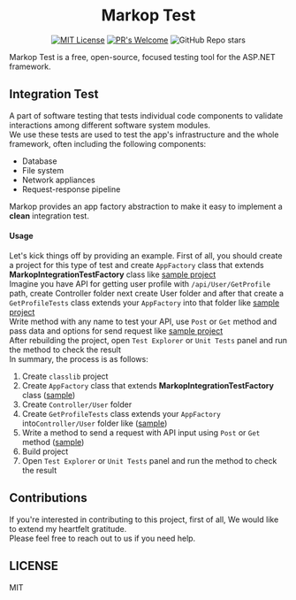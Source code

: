 ﻿<h1 style="text-align: center;">Markop Test</h1>
<div style="text-align: center">
    <p><a href="https://github.com/AliRezaBeigy/MarkopDev/MarkopTest/blob/master/LICENSE"><img src="https://img.shields.io/badge/License-MIT-yellow.svg?style=for-the-badge" alt="MIT License"></a>
    <a href="http://makeapullrequest.com"><img src="https://img.shields.io/badge/PRs-welcome-brightgreen.svg?style=for-the-badge" alt="PR&#39;s Welcome"></a>
    <img src="https://img.shields.io/github/stars/MarkopDev/MarkopTest?style=for-the-badge" alt="GitHub Repo stars"></p>
</div>

Markop Test is a free, open-source, focused testing tool for the ASP.NET framework.

## Integration Test
A part of software testing that tests individual code components to validate interactions among different software system modules. \
We use these tests are used to test the app's infrastructure and the whole framework, often including the following components:
- Database
- File system
- Network appliances
- Request-response pipeline

Markop provides an app factory abstraction to make it easy to implement a **clean** integration test.

#### Usage
Let's kick things off by providing an example. First of all, you should create a project for this type of test and
create `AppFactory` class that extends **MarkopIntegrationTestFactory** class like [sample project](https://github.com/MarkopDev/MarkopTest/blob/master/sample/test/IntegrationTest/AppFactory.cs) \
Imagine you have API for getting user profile with `/api/User/GetProfile` path, create Controller folder next create User folder and after that create a `GetProfileTests` class extends your `AppFactory` into that folder like [sample project](https://github.com/MarkopDev/MarkopTest/blob/master/sample/test/IntegrationTest/Controller/User/GetProfileTests.cs) \
Write method with any name to test your API, use `Post` or `Get` method and pass data and options for send request like [sample project](https://github.com/MarkopDev/MarkopTest/blob/master/sample/test/IntegrationTest/Controller/User/GetProfileTests.cs)  \
After rebuilding the project, open `Test Explorer` or `Unit Tests` panel and run the method to check the result \
In summary, the process is as follows:
1. Create `classlib` project
2. Create `AppFactory` class that extends **MarkopIntegrationTestFactory** class ([sample](https://github.com/MarkopDev/MarkopTest/blob/master/sample/test/IntegrationTest/AppFactory.cs))
3. Create `Controller/User` folder
4. Create `GetProfileTests` class extends your `AppFactory` into`Controller/User` folder like ([sample](https://github.com/MarkopDev/MarkopTest/blob/master/sample/test/IntegrationTest/Controller/User/GetProfileTests.cs))
5. Write a method to send a request with API input using `Post` or `Get` method ([sample](https://github.com/MarkopDev/MarkopTest/blob/master/sample/test/IntegrationTest/Controller/User/GetProfileTests.cs))
6. Build project
7. Open `Test Explorer` or `Unit Tests` panel and run the method to check the result

## Contributions
If you're interested in contributing to this project, first of all, We would like to extend my heartfelt gratitude. \
Please feel free to reach out to us if you need help.

## LICENSE
MIT
